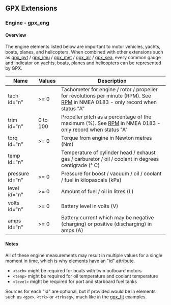 ## GPX Extensions

### Engine - gpx_eng

#### Overview

The engine elements listed below are important to motor vehicles, yachts, boats, planes, and helicopters. When combined with other extensions such as [gpx_pvt](../gpx_pvt/README.md) / [gpx_imu](../gpx_imu/README.md) / [gpx_met](../gpx_met/README.md) / [gpx_air](../gpx_air/README.md) / [gpx_sea](../gpx_sea/README.md), every common gauge and indicator on yachts, boats, planes and helicopters can be represented by GPX.

| Name            | Values   | Description                                                  |
| --------------- | -------- | ------------------------------------------------------------ |
| tach id="n"     | >= 0     | Tachometer for engine / rotor / propeller for revolutions per minute (RPM). See [RPM](https://gpsd.gitlab.io/gpsd/NMEA.html#_rpm_revolutions) in NMEA 0183 - only record when status "A" |
| trim id="n"     | 0 to 100 | Propeller pitch as a percentage of the maximum (%). See [RPM](https://gpsd.gitlab.io/gpsd/NMEA.html#_rpm_revolutions) in NMEA 0183 - only record when status "A" |
| torq id="n"     | >= 0     | Torque from engine in Newton metres (Nm)                     |
| temp id="n"     |          | Temperature of cylinder head / exhaust gas / carburetor / oil / coolant in degrees centigrade (° C) |
| pressure id="n" | >= 0     | Pressure for boost / vacuum / oil / coolant / fuel in kilopascals (kPa) |
| level id="n"    | >= 0     | Amount of fuel / oil in litres (L)                           |
| volts id="n"    | >= 0     | Battery level in volts (V)                                   |
| amps id="n"     | >= 0     | Battery current which may be negative (charging) or positive (discharging) in amps (A) |



#### Notes

All of these engine measurements may result in multiple values for a single moment in time, which is why elements have an "id" attribute.

- `<tach>` might be required for boats with twin outboard motors
- `<temp>` might be required for oil temperature and coolant temperature
- `<level>` might be required for port and starboard fuel tanks

Sources for each "id" are optional, but if provided would be in elements such as `<gpx>`, `<trk>` or `<trkseg>`, much like in the [gpx_fit](../gpx_fit/README.md) examples.
